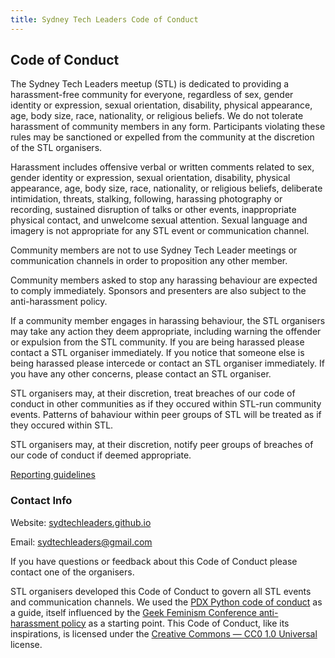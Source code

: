 ```yaml
---
title: Sydney Tech Leaders Code of Conduct
---
```


## Code of Conduct
The Sydney Tech Leaders meetup (STL) is dedicated to providing a harassment-free community for everyone, regardless of sex, gender identity or expression, sexual orientation, disability, physical appearance, age, body size, race, nationality, or religious beliefs. We do not tolerate harassment of community members in any form. Participants violating these rules may be sanctioned or expelled from the community at the discretion of the STL organisers.

Harassment includes offensive verbal or written comments related to sex, gender identity or expression, sexual orientation, disability, physical appearance, age, body size, race, nationality, or religious beliefs, deliberate intimidation, threats, stalking, following, harassing photography or recording, sustained disruption of talks or other events, inappropriate physical contact, and unwelcome sexual attention. Sexual language and imagery is not appropriate for any STL event or communication channel. 

Community members are not to use Sydney Tech Leader meetings or communication channels in order to proposition any other member.

Community members asked to stop any harassing behaviour are expected to comply immediately. Sponsors and presenters are also subject to the anti-harassment policy.

If a community member engages in harassing behaviour, the STL organisers may take any action they deem appropriate, including warning the offender or expulsion from the STL community. If you are being harassed please contact a STL organiser immediately. If you notice that someone else is being harassed please intercede or contact an STL organiser immediately. If you have any other concerns, please contact an STL organiser.

STL organisers may, at their discretion, treat breaches of our code of conduct in other communities as if they occured within STL-run community events. Patterns of bahaviour within peer groups of STL will be treated as if they occured within STL. 

STL organisers may, at their discretion, notify peer groups of breaches of our code of conduct if deemed appropriate.

[Reporting guidelines](/coc_reporting)

### Contact Info
Website: [sydtechleaders.github.io](https://sydtechleaders.github.io)

Email: [sydtechleaders@gmail.com](mailto:sydtechleaders@gmail.com)



If you have questions or feedback about this Code of Conduct please contact one of the organisers.

STL organisers developed this Code of Conduct to govern all STL events and communication channels. We used the [PDX Python code of conduct](https://www.meetup.com/pdxpython/pages/12061872/Code_of_Conduct/) as a guide, itself influenced by the [Geek Feminism Conference anti-harassment policy](http://geekfeminism.wikia.com/wiki/Conference_anti-harassment/Policy) as a starting point. This Code of Conduct, like its inspirations, is licensed under the [Creative Commons — CC0 1.0 Universal](http://creativecommons.org/publicdomain/zero/1.0/) license.